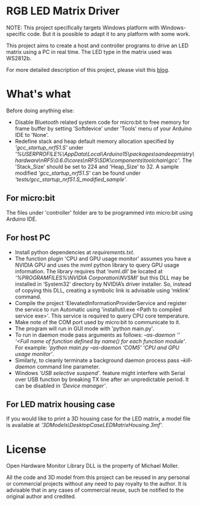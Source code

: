 # RGB LED Matrix Driver
NOTE: This project specifically targets Windows platform with Windows-specific code. But it is possible to adapt it to any platform with some work.

This project aims to create a host and controller programs to drive an LED matrix using a PC in real time. The LED type in the matrix used was WS2812b.

For more detailed description of this project, please visit this [blog](https://sanje2v.wordpress.com/2020/09/21/microbit-controlled-led-matrix-for-cpu-gpu-usage-display-and-audio-output-visualization/).

# What's what

Before doing anything else:
- Disable Bluetooth related system code for micro:bit to free memory for frame buffer by setting 'Softdevice' under 'Tools' menu of your Arduino IDE to 'None'.
- Redefine stack and heap default memory allocation specified by _'gcc_startup_nrf51.S'_ under _'%USERPROFILE%\AppData\Local\Arduino15\packages\sandeepmistry\hardware\nRF5\0.6.0\cores\nRF5\SDK\components\toolchain\gcc'_. The 'Stack_Size' should be set to 224 and 'Heap_Size' to 32. A sample modified _'gcc_startup_nrf51.S'_ can be found under _'tests/gcc_startup_nrf51.S_modified_sample'_.

## For micro:bit

The files under 'controller' folder are to be programmed into micro:bit using Arduino IDE.

## For host PC

- Install python dependencies at _requirements.txt_.
- The function plugin 'CPU and GPU usage monitor' assumes you have a NVIDIA GPU and uses the nvml python library to query GPU usage information. The library requires that ‘nvml.dll’ be located at _‘%PROGRAMFILES%\NVIDIA Corporation\NVSMI’_ but this DLL may be installed in ‘System32’ directory by NVIDIA’s driver installer. So, instead of copying this DLL, creating a symbolic link is advisable using ‘mklink’ command.
- Compile the project 'ElevatedInformationProviderService and register the service to run Automatic using 'installutil.exe &lt;Path to compiled service exe&gt;'. This service is required to query CPU core temperature.
- Make note of the COM port used by micro:bit to communicate to it.
- The program will run in GUI mode with 'python main.py'.
- To run in daemon mode pass arguments as follows: _–as-daemon ‘<COM port>’ ‘<Full name of function defined by name() for each function module’_. For example: _‘python main.py –as-daemon ‘COM5’ ‘CPU and GPU usage monitor’_.
- Similarly, to cleanly terminate a background daemon process pass _–kill-daemon_ command line parameter.
- Windows  _‘USB selective suspend’_. feature might interfere with Serial over USB function by breaking TX line after an unpredictable period. It can be disabled in _‘Device manager’_.

## For LED matrix housing case
If you would like to print a 3D housing case for the LED matrix, a model file is available at _'3DModels\DesktopCaseLEDMatrixHousing.3mf'_.


# License
Open Hardware Monitor Library DLL is the property of Michael Moller.

All the code and 3D model from this project can be reused in any personal or commercial projects without any need to pay royalty to the author. It is advisable that in any cases of commercial reuse, such be notified to the original author and credited.